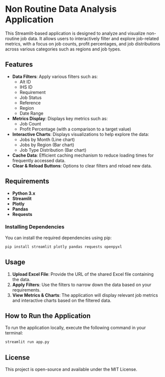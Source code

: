
# Non Routine Data Analysis Application

This Streamlit-based application is designed to analyze and visualize non-routine job data. It allows users to interactively filter and explore job-related metrics, with a focus on job counts, profit percentages, and job distributions across various categories such as regions and job types.

## Features
- **Data Filters**: Apply various filters such as:
    - Alt ID
    - IHS ID
    - Requirement
    - Job Status
    - Reference
    - Region
    - Date Range
- **Metrics Display**: Displays key metrics such as:
    - Job Count
    - Profit Percentage (with a comparison to a target value)
- **Interactive Charts**: Displays visualizations to help explore the data:
    - Jobs by Month (Line chart)
    - Jobs by Region (Bar chart)
    - Job Type Distribution (Bar chart)
- **Cache Data**: Efficient caching mechanism to reduce loading times for frequently accessed data.
- **Clear & Reload Buttons**: Options to clear filters and reload new data.

## Requirements
- **Python 3.x**
- **Streamlit**
- **Plotly**
- **Pandas**
- **Requests**

### Installing Dependencies
You can install the required dependencies using pip:

```bash
pip install streamlit plotly pandas requests openpyxl
```

## Usage
1. **Upload Excel File**: Provide the URL of the shared Excel file containing the data.
2. **Apply Filters**: Use the filters to narrow down the data based on your requirements.
3. **View Metrics & Charts**: The application will display relevant job metrics and interactive charts based on the filtered data.

## How to Run the Application
To run the application locally, execute the following command in your terminal:

```bash
streamlit run app.py
```

## License
This project is open-source and available under the MIT License.


